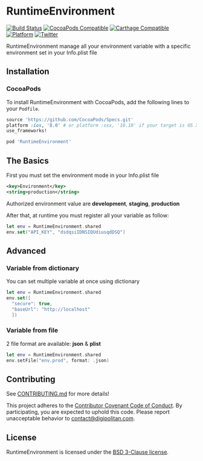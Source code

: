 RuntimeEnvironment
=================================

[![Build Status](https://travis-ci.org/Digipolitan/runtime-environment.svg?branch=master)](https://travis-ci.org/Digipolitan/runtime-environment)
[![CocoaPods Compatible](https://img.shields.io/cocoapods/v/RuntimeEnvironment.svg)](https://img.shields.io/cocoapods/v/RuntimeEnvironment.svg)
[![Carthage Compatible](https://img.shields.io/badge/Carthage-compatible-4BC51D.svg?style=flat)](https://github.com/Carthage/Carthage)
[![Platform](https://img.shields.io/cocoapods/p/RuntimeEnvironment.svg?style=flat)](http://cocoadocs.org/docsets/RuntimeEnvironment)
[![Twitter](https://img.shields.io/badge/twitter-@Digipolitan-blue.svg?style=flat)](http://twitter.com/Digipolitan)

RuntimeEnvironment manage all your environment variable with a specific environment set in your Info.plist file

## Installation

### CocoaPods

To install RuntimeEnvironment with CocoaPods, add the following lines to your `Podfile`.

```ruby
source 'https://github.com/CocoaPods/Specs.git'
platform :ios, '8.0' # or platform :osx, '10.10' if your target is OS X.
use_frameworks!

pod 'RuntimeEnvironment'
```

## The Basics

First you must set the environment mode in your Info.plist file

```xml
<key>Environment</key>
<string>production</string>
```

Authorized environment value are **development**, **staging**, **production**

After that, at runtime you must register all your variable as follow:

```swift
let env = RuntimeEnvironment.shared
env.set("API_KEY", "dsdqsiIDNSIQUdiusqdDSQ")
```

## Advanced

### Variable from dictionary

You can set multiple variable at once using dictionary

```swift
let env = RuntimeEnvironment.shared
env.set([
  "secure": true,
  "baseUrl": "http://localhost"
  ])
```

### Variable from file

2 file format are available: **json** & **plist**

```swift
let env = RuntimeEnvironment.shared
env.setFile("env.prod", format: .json)
```

## Contributing

See [CONTRIBUTING.md](CONTRIBUTING.md) for more details!

This project adheres to the [Contributor Covenant Code of Conduct](CODE_OF_CONDUCT.md).
By participating, you are expected to uphold this code. Please report
unacceptable behavior to [contact@digipolitan.com](mailto:contact@digipolitan.com).

## License

RuntimeEnvironment is licensed under the [BSD 3-Clause license](LICENSE).
